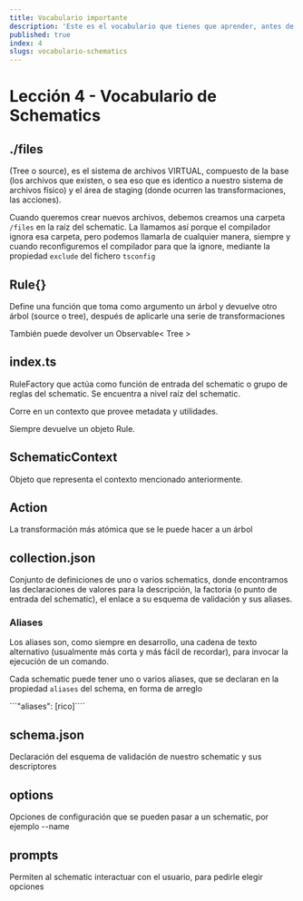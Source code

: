 ```yaml
---
title: Vocabulario importante
description: 'Este es el vocabulario que tienes que aprender, antes de empezar'
published: true
index: 4
slugs: vocabulario-schematics
---
```


# Lección 4 - Vocabulario de Schematics

## ./files

(Tree o source), es el sistema de archivos VIRTUAL, compuesto de la base (los archivos que existen, o sea eso que es identico a nuestro sistema de archivos físico) y el área de staging (donde ocurren las transformaciones, las acciones).

Cuando queremos crear nuevos archivos, debemos creamos una carpeta `/files` en la raíz del schematic. La llamamos así porque el compilador ignora esa carpeta, pero podemos llamarla de cualquier manera, siempre y cuando reconfiguremos el compilador para que la ignore, mediante la propiedad `exclude` del fichero `tsconfig` 

## Rule{}

Define una función que toma como argumento un árbol y devuelve otro árbol (source o tree), después de aplicarle una serie de transformaciones

También puede devolver un Observable< Tree >

## index.ts

RuleFactory que actúa como función de entrada del schematic o grupo de reglas del schematic. Se encuentra a nivel raíz del schematic.

Corre en un contexto que provee metadata y utilidades.

Siempre devuelve un objeto Rule.

## SchematicContext

Objeto que representa el contexto mencionado anteriormente.

## Action

La transformación más atómica que se le puede hacer a un árbol

## collection.json

Conjunto de definiciones de uno o varios schematics, donde encontramos las declaraciones de valores para la descripción, la factoria (o punto de entrada del schematic), el enlace a su esquema de validación y sus aliases.

### Aliases

Los aliases son, como siempre en desarrollo, una cadena de texto alternativo (usualmente más corta y más fácil de recordar), para invocar la ejecución de un comando.

Cada schematic puede tener uno o varios aliases, que se declaran en la propiedad `aliases` del schema, en forma de arreglo 

```"aliases": [rico]````

## schema.json

Declaración del esquema de validación de nuestro schematic y sus descriptores

## options

Opciones de configuración que se pueden pasar a un schematic, por ejemplo --name

## prompts

Permiten al schematic interactuar con el usuario, para pedirle elegir opciones
